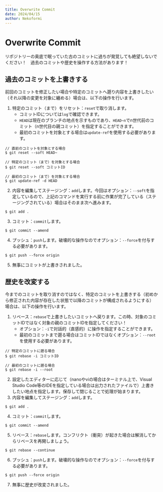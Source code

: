 ```yaml
---
title: Overwrite Commit
date: 2024/04/15
author: Nekoformi
---
```


# Overwrite Commit

リポジトリーの奥底で眠っていた古のコミットに過ちが発覚しても絶望しないでください！　過去のコミットや歴史を操作する方法があります！

## 過去のコミットを上書きする

前回のコミットを修正したい場合や特定のコミットへ遡り内容を上書きしたい（それ以降の変更を対象に纏める）場合は、以下の操作を行います。

1. 特定のコミット（まで）をリセット：`reset`で取り消します。
    - コミットIDについては`log`で確認できます。
    - `HEAD`は現在のブランチの地点を示すものであり、`HEAD~n`でn世代前のコミット（n世代目の親コミット）を指定することができます。
    - 最初のコミットを対象とする場合は`update-ref`を使用する必要があります。

```sh:Bash
// 直前のコミットを対象とする場合
$ git reset --soft HEAD~

// 特定のコミット（まで）を対象とする場合
$ git reset --soft コミットID

// 最初のコミット（まで）を対象とする場合
$ git update-ref -d HEAD
```

2. 内容を編集してステージング：`add`します。今回はオプション：`--soft`を指定しているので、上記のコマンドを実行する前に作業が完了している（ステージングされている）場合はそのまま次へ進みます。

```sh:Bash
$ git add .
```

3. コミット：`commit`します。

```sh:Bash
$ git commit --amend
```

4. プッシュ：`push`します。破壊的な操作なのでオプション：`--force`を付与する必要があります。

```sh:Bash
$ git push --force origin
```

5. 無事にコミットが上書きされました。

## 歴史を改変する

今までのコミットを取り消すのではなく、特定のコミットを上書きする（初めから修正された内容が存在した状態で以降のコミットが構成されるようにする）場合は、以下の操作を行います。

1. リベース：`rebase`で上書きしたいコミットへ戻ります。この時、対象のコミットIDではなく対象の親のコミットIDを指定してください！
    - オプション：`-i`で対話的（直感的）に操作を指定することができます。
    - 最初のコミットまで遡る場合はコミットIDではなくオプション：`--root`を使用する必要があります。

```sh:Bash
// 特定のコミットに遡る場合
$ git rebase -i コミットID

// 最初のコミットに遡る場合
$ git rebase -i --root
```

2. 設定したエディターに応じて（nanoやviの場合はターミナル上で、Visual Studio Code等のIDEを指定している場合は出力されたファイルで）上書きしたい地点を指定します。保存して閉じることで処理が始まります。
3. 内容を編集してステージング：`add`します。

```sh:Bash
$ git add .
```

4. コミット：`commit`します。

```sh:Bash
$ git commit --amend
```

5. リベース：`rebase`します。コンフリクト（衝突）が起きた場合は解消してからリベースを再開しましょう。

```sh:Bash
$ git rebase --continue
```

6. プッシュ：`push`します。破壊的な操作なのでオプション：`--force`を付与する必要があります。

```sh:Bash
$ git push --force origin
```

7. 無事に歴史が改変されました。
